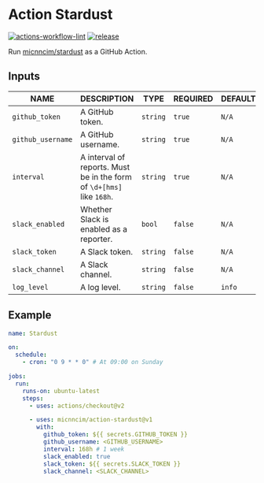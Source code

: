 # Action Stardust

[![actions-workflow-lint][actions-workflow-lint-badge]][actions-workflow-lint]
[![release][release-badge]][release]

Run [micnncim/stardust](https://github.com/micnncim/stardust) as a GitHub Action.

## Inputs

|       NAME        |                              DESCRIPTION                              |   TYPE   | REQUIRED | DEFAULT |
| ----------------- | --------------------------------------------------------------------- | -------- | -------- | ------- |
| `github_token`    | A GitHub token.                                                       | `string` | `true`   | `N/A`   |
| `github_username` | A GitHub username.                                                    | `string` | `true`   | `N/A`   |
| `interval`        | A interval of reports. Must be in the form of `\d+[hms]` like `168h`. | `string` | `true`   | `N/A`   |
| `slack_enabled`   | Whether Slack is enabled as a reporter.                               | `bool`   | `false`  | `N/A`   |
| `slack_token`     | A Slack token.                                                        | `string` | `false`  | `N/A`   |
| `slack_channel`   | A Slack channel.                                                      | `string` | `false`  | `N/A`   |
| `log_level`       | A log level.                                                          | `string` | `false`  | `info`  |

## Example

```yaml
name: Stardust

on:
  schedule:
    - cron: "0 9 * * 0" # At 09:00 on Sunday

jobs:
  run:
    runs-on: ubuntu-latest
    steps:
      - uses: actions/checkout@v2

      - uses: micnncim/action-stardust@v1
        with:
          github_token: ${{ secrets.GITHUB_TOKEN }}
          github_username: <GITHUB_USERNAME>
          interval: 168h # 1 week
          slack_enabled: true
          slack_token: ${{ secrets.SLACK_TOKEN }}
          slack_channel: <SLACK_CHANNEL>
```

<!-- badge links -->

[actions-workflow-lint]: https://github.com/micnncim/action-stardust/actions?query=workflow%3ALint
[actions-workflow-lint-badge]: https://img.shields.io/github/workflow/status/micnncim/action-stardust/Lint?label=Lint&style=for-the-badge&logo=github

[release]: https://github.com/micnncim/action-stardust/releases
[release-badge]: https://img.shields.io/github/v/release/micnncim/action-stardust?style=for-the-badge&logo=github
